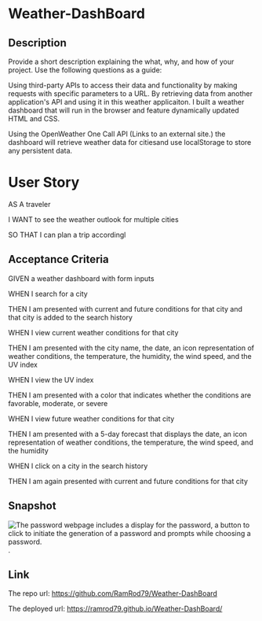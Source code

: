 # Weather-DashBoard


## Description

Provide a short description explaining the what, why, and how of your project. Use the following questions as a guide:

Using third-party APIs to access their data and functionality by making requests with specific parameters to a URL. By retrieving data from another application's API and using it in this weather applicaiton. I built a weather dashboard that will run in the browser and feature dynamically updated HTML and CSS.

Using the OpenWeather One Call API (Links to an external site.) the dashboard will retrieve weather data for citiesand use localStorage to store any persistent data. 

# User Story

AS A traveler

I WANT to see the weather outlook for multiple cities

SO THAT I can plan a trip accordingl


## Acceptance Criteria
GIVEN a weather dashboard with form inputs

WHEN I search for a city

THEN I am presented with current and future conditions for that city and that city is added to the search history

WHEN I view current weather conditions for that city

THEN I am presented with the city name, the date, an icon representation of weather conditions, the temperature, the humidity, the wind speed, and the UV index

WHEN I view the UV index

THEN I am presented with a color that indicates whether the conditions are favorable, moderate, or severe

WHEN I view future weather conditions for that city

THEN I am presented with a 5-day forecast that displays the date, an icon representation of weather conditions, the temperature, the wind speed, and the humidity

WHEN I click on a city in the search history

THEN I am again presented with current and future conditions for that city


## Snapshot

![The password webpage includes a display for the password, a button to click to initiate the generation of a password and prompts while choosing a password.](./assets/images/work%20scheduler.jpg).

## Link

The repo url: https://github.com/RamRod79/Weather-DashBoard

The deployed url: https://ramrod79.github.io/Weather-DashBoard/